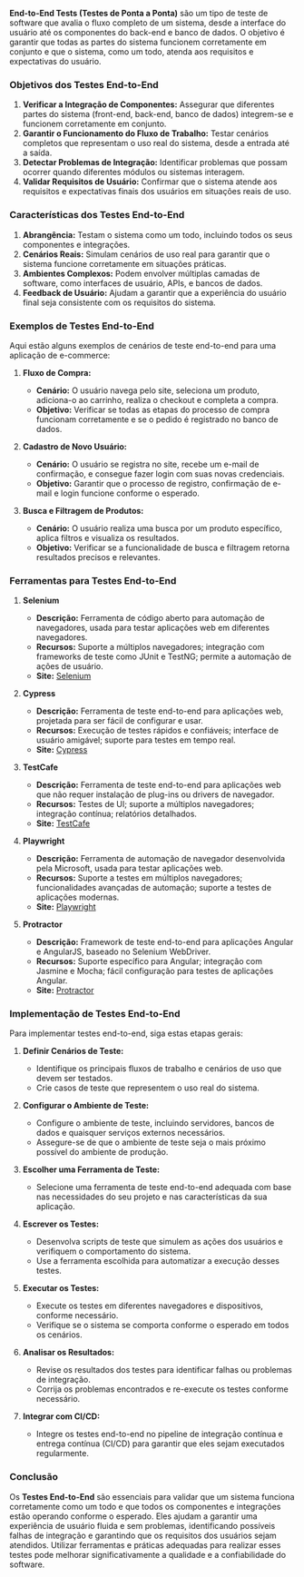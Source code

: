 **End-to-End Tests (Testes de Ponta a Ponta)** são um tipo de teste de software que avalia o fluxo completo de um sistema, desde a interface do usuário até os componentes do back-end e banco de dados. O objetivo é garantir que todas as partes do sistema funcionem corretamente em conjunto e que o sistema, como um todo, atenda aos requisitos e expectativas do usuário.

### **Objetivos dos Testes End-to-End**

1. **Verificar a Integração de Componentes:** Assegurar que diferentes partes do sistema (front-end, back-end, banco de dados) integrem-se e funcionem corretamente em conjunto.
2. **Garantir o Funcionamento do Fluxo de Trabalho:** Testar cenários completos que representam o uso real do sistema, desde a entrada até a saída.
3. **Detectar Problemas de Integração:** Identificar problemas que possam ocorrer quando diferentes módulos ou sistemas interagem.
4. **Validar Requisitos de Usuário:** Confirmar que o sistema atende aos requisitos e expectativas finais dos usuários em situações reais de uso.

### **Características dos Testes End-to-End**

1. **Abrangência:** Testam o sistema como um todo, incluindo todos os seus componentes e integrações.
2. **Cenários Reais:** Simulam cenários de uso real para garantir que o sistema funcione corretamente em situações práticas.
3. **Ambientes Complexos:** Podem envolver múltiplas camadas de software, como interfaces de usuário, APIs, e bancos de dados.
4. **Feedback de Usuário:** Ajudam a garantir que a experiência do usuário final seja consistente com os requisitos do sistema.

### **Exemplos de Testes End-to-End**

Aqui estão alguns exemplos de cenários de teste end-to-end para uma aplicação de e-commerce:

1. **Fluxo de Compra:**
   - **Cenário:** O usuário navega pelo site, seleciona um produto, adiciona-o ao carrinho, realiza o checkout e completa a compra.
   - **Objetivo:** Verificar se todas as etapas do processo de compra funcionam corretamente e se o pedido é registrado no banco de dados.

2. **Cadastro de Novo Usuário:**
   - **Cenário:** O usuário se registra no site, recebe um e-mail de confirmação, e consegue fazer login com suas novas credenciais.
   - **Objetivo:** Garantir que o processo de registro, confirmação de e-mail e login funcione conforme o esperado.

3. **Busca e Filtragem de Produtos:**
   - **Cenário:** O usuário realiza uma busca por um produto específico, aplica filtros e visualiza os resultados.
   - **Objetivo:** Verificar se a funcionalidade de busca e filtragem retorna resultados precisos e relevantes.

### **Ferramentas para Testes End-to-End**

1. **Selenium**
   - **Descrição:** Ferramenta de código aberto para automação de navegadores, usada para testar aplicações web em diferentes navegadores.
   - **Recursos:** Suporte a múltiplos navegadores; integração com frameworks de teste como JUnit e TestNG; permite a automação de ações de usuário.
   - **Site:** [Selenium](https://www.selenium.dev/)

2. **Cypress**
   - **Descrição:** Ferramenta de teste end-to-end para aplicações web, projetada para ser fácil de configurar e usar.
   - **Recursos:** Execução de testes rápidos e confiáveis; interface de usuário amigável; suporte para testes em tempo real.
   - **Site:** [Cypress](https://www.cypress.io/)

3. **TestCafe**
   - **Descrição:** Ferramenta de teste end-to-end para aplicações web que não requer instalação de plug-ins ou drivers de navegador.
   - **Recursos:** Testes de UI; suporte a múltiplos navegadores; integração contínua; relatórios detalhados.
   - **Site:** [TestCafe](https://devexpress.github.io/testcafe/)

4. **Playwright**
   - **Descrição:** Ferramenta de automação de navegador desenvolvida pela Microsoft, usada para testar aplicações web.
   - **Recursos:** Suporte a testes em múltiplos navegadores; funcionalidades avançadas de automação; suporte a testes de aplicações modernas.
   - **Site:** [Playwright](https://playwright.dev/)

5. **Protractor**
   - **Descrição:** Framework de teste end-to-end para aplicações Angular e AngularJS, baseado no Selenium WebDriver.
   - **Recursos:** Suporte específico para Angular; integração com Jasmine e Mocha; fácil configuração para testes de aplicações Angular.
   - **Site:** [Protractor](https://www.protractortest.org/)

### **Implementação de Testes End-to-End**

Para implementar testes end-to-end, siga estas etapas gerais:

1. **Definir Cenários de Teste:**
   - Identifique os principais fluxos de trabalho e cenários de uso que devem ser testados.
   - Crie casos de teste que representem o uso real do sistema.

2. **Configurar o Ambiente de Teste:**
   - Configure o ambiente de teste, incluindo servidores, bancos de dados e quaisquer serviços externos necessários.
   - Assegure-se de que o ambiente de teste seja o mais próximo possível do ambiente de produção.

3. **Escolher uma Ferramenta de Teste:**
   - Selecione uma ferramenta de teste end-to-end adequada com base nas necessidades do seu projeto e nas características da sua aplicação.

4. **Escrever os Testes:**
   - Desenvolva scripts de teste que simulem as ações dos usuários e verifiquem o comportamento do sistema.
   - Use a ferramenta escolhida para automatizar a execução desses testes.

5. **Executar os Testes:**
   - Execute os testes em diferentes navegadores e dispositivos, conforme necessário.
   - Verifique se o sistema se comporta conforme o esperado em todos os cenários.

6. **Analisar os Resultados:**
   - Revise os resultados dos testes para identificar falhas ou problemas de integração.
   - Corrija os problemas encontrados e re-execute os testes conforme necessário.

7. **Integrar com CI/CD:**
   - Integre os testes end-to-end no pipeline de integração contínua e entrega contínua (CI/CD) para garantir que eles sejam executados regularmente.

### **Conclusão**

Os **Testes End-to-End** são essenciais para validar que um sistema funciona corretamente como um todo e que todos os componentes e integrações estão operando conforme o esperado. Eles ajudam a garantir uma experiência de usuário fluida e sem problemas, identificando possíveis falhas de integração e garantindo que os requisitos dos usuários sejam atendidos. Utilizar ferramentas e práticas adequadas para realizar esses testes pode melhorar significativamente a qualidade e a confiabilidade do software.

